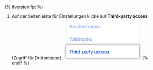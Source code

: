 {% ifversion fpt %}
  1. Auf der Seitenleiste für Einstellungen klicke auf **Third-party access** (Zugriff für Drittanbieter). ![{% data variables.product.prodname_oauth_app %} Zugriffs-Registerkarte in der linken Seitenleiste](/assets/images/help/settings/settings-sidebar-third-party-access.png)
{% endif %}
